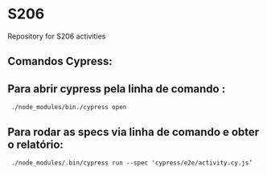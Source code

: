 # S206
Repository for S206 activities

## Comandos Cypress:

## Para abrir cypress pela linha de comando :
     ./node_modules/bin./cypress open
## Para rodar as specs via linha de comando e obter o relatório:
     ./node_modules/.bin/cypress run --spec 'cypress/e2e/activity.cy.js’
